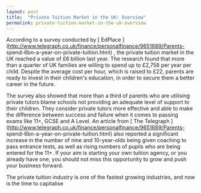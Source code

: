 ```yaml
---
layout: post
title:  "Private Tuition Market in the UK: Overview"
permalink: private-tuition-market-in-the-uk-overview
---
```

According to a survey conducted by [ EdPlace
](http://www.telegraph.co.uk/finance/personalfinance/9651689/Parents-
spend-6bn-a-year-on-private-tuition.html) , the private tuition market in the
UK reached a value of £6 billion last year. The research found that more than
a quarter of UK families are willing to spend up to £2,758 per year per child.
Despite the average cost per hour, which is raised to £22, parents are ready
to invest in their children's education, in order to secure them a better
career in the future.

The survey also showed that more than a third of parents who are utilising
private tutors blame schools not providing an adequate level of support to
their children. They consider private tutors more effective and able to make
the difference between success and failure when it comes to passing exams like
11+, GCSE and A Level. An article from [ The Telegraph
](http://www.telegraph.co.uk/finance/personalfinance/9651689/Parents-
spend-6bn-a-year-on-private-tuition.html) also reported a significant increase
in the number of nine and 10-year-olds being given coaching to pass entrance
tests, as well as rising numbers of pupils who are being entered for the 11+.
If your aim is starting your own tuition agency, or you already have one, you
should not miss this opportunity to grow and push your business forward.

The private tuition industry is one of the fastest growing industries, and now
is the time to capitalise
